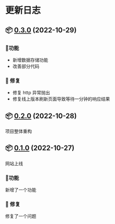 # 更新日志

## 📦 [0.3.0](https://github.com/kuizuo/protocol) (2022-10-29) 

### 🚀功能

- 新增数据存储功能
- 改善部分代码

### 🐛 修复

- 修复 http 异常抛出
- 修复线上版本刷新页面导致等待一分钟的响应结果

## 📦 [0.2.0](https://github.com/kuizuo/protocol) (2022-10-28) 

项目整体重构

## 📦 [0.1.0](https://github.com/kuizuo/protocol) (2022-10-27) 

网站上线

### 🚀功能

新增了一个功能

### 🐛 修复

修复了一个问题